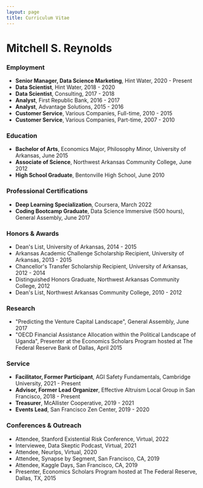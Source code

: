 ```yaml
---
layout: page
title: Curriculum Vitae
---
```

# Mitchell S. Reynolds


### Employment
- **Senior Manager, Data Science Marketing**, Hint Water, 2020 - Present
- **Data Scientist**, Hint Water, 2018 - 2020
- **Data Scientist**, Consulting, 2017 - 2018
- **Analyst**, First Republic Bank, 2016 - 2017
- **Analyst**, Advantage Solutions, 2015 - 2016
- **Customer Service**, Various Companies, Full-time, 2010 - 2015
- **Customer Service**, Various Companies, Part-time, 2007 - 2010


### Education
- **Bachelor of Arts**, Economics Major, Philosophy Minor, University of Arkansas, June 2015
- **Associate of Science**, Northwest Arkansas Community College, June 2012
- **High School Graduate**, Bentonville High School, June 2010


### Professional Certifications
- **Deep Learning Specialization**, Coursera, March 2022
- **Coding Bootcamp Graduate**, Data Science Immersive (500 hours), General Assembly, June 2017


### Honors & Awards
- Dean's List, University of Arkansas, 2014 - 2015
- Arkansas Academic Challenge Scholarship Recipient, University of Arkansas, 2013 - 2015
- Chancellor's Transfer Scholarship Recipient, University of Arkansas, 2012 - 2014
- Distinguished Honors Graduate, Northwest Arkansas Community College, 2012
- Dean's List, Northwest Arkansas Community College, 2010 - 2012


### Research
- "Predicting the Venture Capital Landscape", General Assembly, June 2017
- "OECD Financial Assistance Allocation within the Political Landscape of Uganda", Presenter at the Economics Scholars Program hosted at The Federal Reserve Bank of Dallas, April 2015


### Service
- **Facilitator, Former Participant**, AGI Safety Fundamentals, Cambridge University, 2021 - Present
- **Advisor, Former Lead Organizer**, Effective Altruism Local Group in San Francisco, 2018 - Present
- **Treasurer**, McAllister Cooperative, 2019 - 2021
- **Events Lead**, San Francisco Zen Center, 2019 - 2020


### Conferences & Outreach
- Attendee, Stanford Existential Risk Conference, Virtual, 2022
- Interviewee, Data Skeptic Podcast, Virtual, 2021
- Attendee, NeurIps, Virtual, 2020
- Attendee, Synapse by Segment, San Francisco, CA, 2019
- Attendee, Kaggle Days, San Francisco, CA, 2019
- Presenter, Economics Scholars Program hosted at The Federal Reserve, Dallas, TX, 2015
